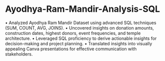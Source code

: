 # Ayodhya-Ram-Mandir-Analysis-SQL
•	Analyzed Ayodhya Ram Mandir Dataset using advanced SQL techniques (SUM, COUNT, AVG, JOINS).
•	Uncovered insights on donation amounts, construction dates, highest donors, event frequencies, and temple architecture.
•	 Leveraged SQL proficiency to derive actionable insights for decision-making and project planning.
•	Translated insights into visually appealing Canva presentations for effective communication with stakeholders.


